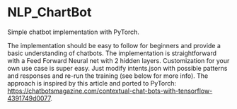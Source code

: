 # NLP_ChartBot
Simple chatbot implementation with PyTorch.

The implementation should be easy to follow for beginners and provide a basic understanding of chatbots.
The implementation is straightforward with a Feed Forward Neural net with 2 hidden layers.
Customization for your own use case is super easy. Just modify intents.json with possible patterns and responses and re-run the training (see below for more info).
The approach is inspired by this article and ported to PyTorch: https://chatbotsmagazine.com/contextual-chat-bots-with-tensorflow-4391749d0077.
